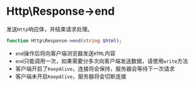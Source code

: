 # Http\Response->end

发送`Http`响应体，并结束请求处理。

```php
function Http\Response->end(string $html);
```

* `end`操作后将向客户端浏览器发送`HTML`内容
* `end`只能调用一次，如果需要分多次向客户端发送数据，请使用`write`方法
* 客户端开启了`KeepAlive`，连接将会保持，服务器会等待下一次请求
* 客户端未开启`KeepAlive`，服务器将会切断连接
